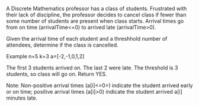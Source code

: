 A Discrete Mathematics professor has a class of students. Frustrated with their lack of discipline, the professor decides to cancel class if fewer than some number of students are present when class starts. Arrival times go from on time (arrivalTime<=0) to arrived late (arrivalTime>0).

Given the arrival time of each student and a threshhold number of attendees, determine if the class is cancelled.

Example
n=5
k=3
a=[-2,-1,0,1,2]

The first 3 students arrived on. The last 2 were late. The threshold is 3 students, so class will go on. Return YES.

Note: Non-positive arrival times (a[i]<=0>) indicate the student arrived early or on time; positive arrival times (a[i]>0) indicate the student arrived a[i] minutes late.